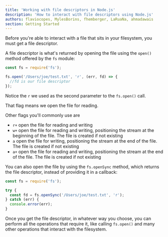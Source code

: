 ```yaml
---
title: 'Working with file descriptors in Node.js'
description: 'How to interact with file descriptors using Node.js'
authors: flaviocopes, MylesBorins, fhemberger, LaRuaNa, ahmadawais
section: Getting Started
---
```


Before you're able to interact with a file that sits in your filesystem, you must get a file descriptor.

A file descriptor is what's returned by opening the file using the `open()` method offered by the `fs` module:

```js
const fs = require('fs');

fs.open('/Users/joe/test.txt', 'r', (err, fd) => {
  //fd is our file descriptor
});
```

Notice the `r` we used as the second parameter to the `fs.open()` call.

That flag means we open the file for reading.

Other flags you'll commonly use are

- `r+` open the file for reading and writing
- `w+` open the file for reading and writing, positioning the stream at the beginning of the file. The file is created if not existing
- `a` open the file for writing, positioning the stream at the end of the file. The file is created if not existing
- `a+` open the file for reading and writing, positioning the stream at the end of the file. The file is created if not existing

You can also open the file by using the `fs.openSync` method, which returns the file descriptor, instead of providing it in a callback:

```js
const fs = require('fs');

try {
  const fd = fs.openSync('/Users/joe/test.txt', 'r');
} catch (err) {
  console.error(err);
}
```

Once you get the file descriptor, in whatever way you choose, you can perform all the operations that require it, like calling `fs.open()` and many other operations that interact with the filesystem.
